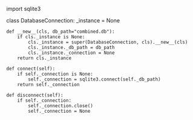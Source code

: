 import sqlite3

class DatabaseConnection:
    _instance = None

    def __new__(cls, db_path="combined.db"):
        if cls._instance is None:
            cls._instance = super(DatabaseConnection, cls).__new__(cls)
            cls._instance._db_path = db_path
            cls._instance._connection = None
        return cls._instance

    def connect(self):
        if self._connection is None:
            self._connection = sqlite3.connect(self._db_path)
        return self._connection

    def disconnect(self):
        if self._connection:
            self._connection.close()
            self._connection = None
